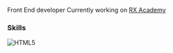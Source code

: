 Front End developer
Currently working on [RX Academy](https://discord.gg/rxacademy)

### Skills

<img src="https://skillicons.dev/icons?i=js,html,css,tailwind,vue,lua,nuxt,next,react,ts,mongodb,mysql" alt="HTML5" /></a>
